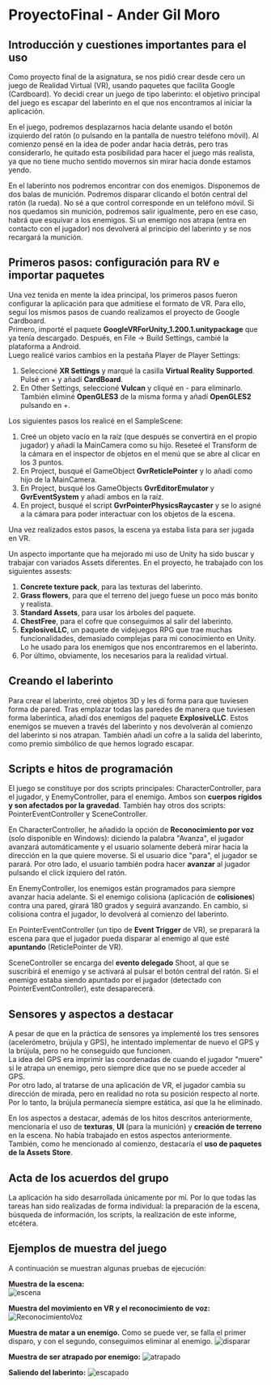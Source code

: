 # ProyectoFinal - Ander Gil Moro

## Introducción y cuestiones importantes para el uso
Como proyecto final de la asignatura, se nos pidió crear desde cero un juego de Realidad Virtual (VR), usando paquetes que facilita Google (Cardboard). Yo decidí crear un juego de tipo laberinto: el objetivo principal del juego es escapar del laberinto en el que nos encontramos al iniciar la aplicación.

En el juego, podremos desplazarnos hacia delante usando el botón izquierdo del ratón (o pulsando en la pantalla de nuestro teléfono móvil). Al comienzo pensé en la idea de poder andar hacia detrás, pero tras considerarlo, he quitado esta posibilidad para hacer el juego más realista, ya que no tiene mucho sentido movernos sin mirar hacia donde estamos yendo.

En el laberinto nos podremos encontrar con dos enemigos. Disponemos de dos balas de munición. Podremos disparar clicando el botón central del ratón (la rueda). No sé a que control corresponde en un teléfono móvil. Si nos quedamos sin munición, podremos salir igualmente, pero en ese caso, habrá que esquivar a los enemigos. Si un enemigo nos atrapa (entra en contacto con el jugador) nos devolverá al principio del laberinto y se nos recargará la munición.

## Primeros pasos: configuración para RV e importar paquetes
Una vez tenida en mente la idea principal, los primeros pasos fueron configurar la aplicación para que admitiese el formato de VR. Para ello, seguí los mismos pasos de cuando realizamos el proyecto de Google Cardboard.    
Primero, importé el paquete **GoogleVRForUnity_1.200.1.unitypackage** que ya tenía descargado. Después, en File -> Build Settings, cambié la plataforma a Android.  
Luego realicé varios cambios en la pestaña Player de Player Settings:
1. Seleccioné **XR Settings** y marqué la casilla **Virtual Reality Supported**. Pulsé en + y añadí **CardBoard**.
2. En Other Settings, seleccioné **Vulcan** y cliqué en - para eliminarlo. También eliminé **OpenGLES3** de la misma forma y añadí **OpenGLES2** pulsando en +.

Los siguientes pasos los realicé en el SampleScene:
1. Creé un objeto vacío en la raíz (que después se convertirá en el propio jugador) y añadí la MainCamera como su hijo. Reseteé el Transform de la cámara en el inspector de objetos en el menú que se abre al clicar en los 3 puntos.
2. En Project, busqué el GameObject **GvrReticlePointer** y lo añadí como hijo de la MainCamera.
2. En Project, busqué los GameObjects **GvrEditorEmulator** y **GvrEventSystem** y añadí ambos en la raíz.
3. En project, busqué el script **GvrPointerPhysicsRaycaster** y se lo asigné a la cámara para poder interactuar con los objetos de la escena.

Una vez realizados estos pasos, la escena ya estaba lista para ser jugada en VR.

Un aspecto importante que ha mejorado mi uso de Unity ha sido buscar y trabajar con variados Assets diferentes. En el proyecto, he trabajado con los siguientes assests:
1. **Concrete texture pack**, para las texturas del laberinto.
2. **Grass flowers**, para que el terreno del juego fuese un poco más bonito y realista.
3. **Standard Assets**, para usar los árboles del paquete.
4. **ChestFree**, para el cofre que conseguimos al salir del laberinto.
5. **ExplosiveLLC**, un paquete de videjuegos RPG que trae muchas funcionalidades, demasiado complejas para mi conocimiento en Unity. Lo he usado para los enemigos que nos encontraremos en el laberinto.
6. Por último, obviamente, los necesarios para la realidad virtual.

## Creando el laberinto

Para crear el laberinto, creé objetos 3D y les dí forma para que tuviesen forma de pared. Tras emplazar todas las paredes de manera que tuviesen forma laberíntica, añadí dos enemigos del paquete **ExplosiveLLC**. Estos enemigos se mueven a través del laberinto y nos devolverán al comienzo del laberinto si nos atrapan. También añadí un cofre a la salida del laberinto, como premio simbólico de que hemos logrado escapar.

## Scripts e hitos de programación

El juego se constituye por dos scripts principales: CharacterController, para el jugador, y EnemyController, para el enemigo. Ambos son **cuerpos rígidos y son afectados por la gravedad**. También hay otros dos scripts: PointerEventController y SceneController.

En CharacterController, he añadido la opción de **Reconocimiento por voz** (solo disponible en Windows): diciendo la palabra "Avanza", el jugador avanzará automáticamente y el usuario solamente deberá mirar hacia la dirección en la que quiere moverse. Si el usuario dice "para", el jugador se parará. Por otro lado, el usuario también podra hacer **avanzar** al jugador pulsando el click izquiero del ratón. 

En EnemyController, los enemigos están programados para siempre avanzar hacia adelante. Si el enemigo colisiona (aplicación de **colisiones**) contra una pared, girará 180 grados y seguirá avanzando. En cambio, si colisiona contra el jugador, lo devolverá al comienzo del laberinto.

En PointerEventController (un tipo de **Event Trigger** de VR), se preparará la escena para que el jugador pueda disparar al enemigo al que esté **apuntando** (ReticlePointer de VR).

SceneController se encarga del **evento delegado** Shoot, al que se suscribirá el enemigo y se activará al pulsar el botón central del ratón. Si el enemigo estaba siendo apuntado por el jugador (detectado con PointerEventController), este desaparecerá.


## Sensores y aspectos a destacar

A pesar de que en la práctica de sensores ya implementé los tres sensores (acelerómetro, brújula y GPS), he intentado implementar de nuevo el GPS y la brújula, pero no he conseguido que funcionen.  
La idea del GPS era imprimir las coordenadas de cuando el jugador "muere" si le atrapa un enemigo, pero siempre dice que no se puede acceder al GPS.  
Por otro lado, al tratarse de una aplicación de VR, el jugador cambia su dirección de mirada, pero en realidad no rota su posición respecto al norte. Por lo tanto, la brújula permanecía siempre estática, así que la he eliminado.

En los aspectos a destacar, además de los hitos descritos anteriormente, mencionaría el uso de **texturas**, **UI** (para la munición) y **creación de terreno** en la escena. No había trabajado en estos aspectos anteriormente. También, como he mencionado al comienzo, destacaría el **uso de paquetes de la Assets Store**. 


## Acta de los acuerdos del grupo

La aplicación ha sido desarrollada únicamente por mí. Por lo que todas las tareas han sido realizadas de forma individual: la preparación de la escena, búsqueda de información, los scripts, la realización de este informe, etcétera.

## Ejemplos de muestra del juego

A continuación se muestran algunas pruebas de ejecución:

**Muestra de la escena:**  
![escena](img/captura.jpeg)

**Muestra del movimiento en VR y el reconocimiento de voz:**  
![ReconocimientoVoz](img/1.gif)

**Muestra de matar a un enemigo.** Como se puede ver, se falla el primer disparo, y con el segundo, conseguimos eliminar al enemigo.
![disparar](img/2.gif)

**Muestra de ser atrapado por enemigo:**
![atrapado](img/3.gif)

**Saliendo del laberinto:**
![escapado](img/4.gif)



